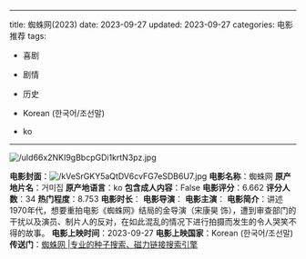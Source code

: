 
---
title: 蜘蛛网(2023)
date: 2023-09-27
updated: 2023-09-27
categories: 电影推荐
tags:

- 喜剧
- 剧情
- 历史

- Korean (한국어/조선말)
- ko
---

<img src="https://image.tmdb.org/t/p/original/uId66x2NKI9gBbcpGDi1krtN3pz.jpg" alt="/uId66x2NKI9gBbcpGDi1krtN3pz.jpg" title="/uId66x2NKI9gBbcpGDi1krtN3pz.jpg">

**电影封面**：<img src="https://image.tmdb.org/t/p/w200/kVeSrGKY5aQtDV6cvFG7eSDB6U7.jpg" alt="/kVeSrGKY5aQtDV6cvFG7eSDB6U7.jpg" title="/kVeSrGKY5aQtDV6cvFG7eSDB6U7.jpg">
**电影名称**：蜘蛛网
**原产地片名**：거미집
**原产地语言**：ko
**包含成人内容**：False
**电影评分**：6.662
**评分人数**：34
**热门程度**：8.753
**电影时长**：
**电影导演**：
**电影主演**：
**电影简介**：讲述1970年代，想要重拍电影《蜘蛛网》结局的金导演（宋康昊 饰），遭到审查部门的干扰以及演员、制片人的反对，在如此混乱的情况下进行拍摄而发生的令人哭笑不得的故事。
**电影上映时间**：2023-09-27
**电影上映国家**：Korean (한국어/조선말)
**传送门**：[蜘蛛网 |专业的种子搜索、磁力链接搜索引擎](https://movie.amd794.com:2083/?search=%EA%B1%B0%EB%AF%B8%EC%A7%91&ordering=&mode=match_phrase&page_size=10&page=1)

